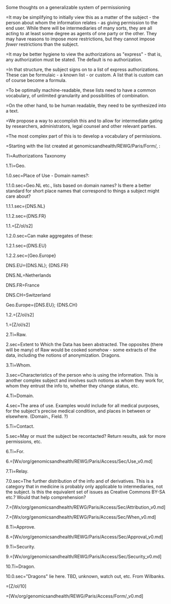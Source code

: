 Some thoughts on a generalizable system of permissioning

=It may be simplifying to initially view this as a matter of the subject - the person about whom the information relates - as giving permission to the end user.  While there will be intermediaries of many sorts, they are all acting to at least some degree as agents of one party or the other.  They may have reasons to impose _more_ restrictions, but they cannot impose _fewer_ restrictions than the subject.

=It may be better hygiene to view the authorizations as "express" - that is, any authorization must be stated.  The default is no authorization.

=In that structure, the subject signs on to a list of express authorizations.  These can be formulaic - a known list - or custom.  A list that is custom can of course become a formula.

=To be optimally machine-readable, these lists need to have a common vocabulary, of unlimited granularity and possibilities of combination.  

=On the other hand, to be human readable, they need to be synthesized into a text.

=We propose a way to accomplish this and to allow for intermediate gating by researchers, administrators, legal counsel and other relevant parties. 

=The most complex part of this is to develop a vocabulary of permissions.  

=Starting with the list created at genomicsandhealth/REWG/Paris/Form/, :

Ti=Authorizations Taxonomy

1.Ti=Geo.

1.0.sec=Place of Use - Domain names?:

1.1.0.sec=Geo.NL etc., lists based on domain names?  Is there a better standard for short place names that correspond to things a subject might care about?

1.1.1.sec={DNS.NL}

1.1.2.sec={DNS.FR}

1.1.=[Z/ol/s2]

1.2.0.sec=Can make aggregates of these:

1.2.1.sec={DNS.EU}

1.2.2.sec={Geo.Europe}

DNS.EU={DNS.NL}; {DNS.FR}

DNS.NL=Netherlands

DNS.FR=France

DNS.CH=Switzerland

Geo.Europe={DNS.EU}; {DNS.CH}

1.2.=[Z/ol/s2]

1.=[Z/ol/s2]

2.Ti=Raw.

2.sec=Extent to Which the Data has been abstracted.  The opposites (there will be many) of Raw would be cooked somehow - some extracts of the data, including the notions of anonymization.  Dragons.

3.Ti=Whom.

3.sec=Characteristics of the person who is using the information.  This is another complex subject and involves such notions as whom they work for, whom they entrust the info to, whether they change status, etc.

4.Ti=Domain.

4.sec=The area of use.  Examples would include for all medical purposes, for the subject's precise medical condition, and places in between or elsewhere.  (Domain., Field. ?)

5.Ti=Contact.

5.sec=May or must the subject be recontacted?  Return results, ask for more permissions, etc.

6.Ti=For.

6.=[Wx/org/genomicsandhealth/REWG/Paris/Access/Sec/Use_v0.md]

7.Ti=Relay.

7.0.sec=The further distribution of the info and of derivatives.  This is a category that in medicine is probably only applicable to intermediaries, not the subject.  Is this the equivalent set of issues as Creative Commons BY-SA etc.?  Would that help comprehension?

7.=[Wx/org/genomicsandhealth/REWG/Paris/Access/Sec/Attribution_v0.md]
 
7.=[Wx/org/genomicsandhealth/REWG/Paris/Access/Sec/When_v0.md]

8.Ti=Approve.

8.=[Wx/org/genomicsandhealth/REWG/Paris/Access/Sec/Approval_v0.md]

9.Ti=Security.

9.=[Wx/org/genomicsandhealth/REWG/Paris/Access/Sec/Security_v0.md]

10.Ti=Dragon.

10.0.sec="Dragons" lie here.  TBD, unknown, watch out, etc.  From Wilbanks.

=[Z/ol/10]  

=[Wx/org/genomicsandhealth/REWG/Paris/Access/Form/_v0.md]
